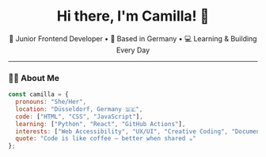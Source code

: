 <h1 align="center">Hi there, I'm Camilla! 👋</h1>
<p align="center">🌱 Junior Frontend Developer • 📍 Based in Germany • 💻 Learning & Building Every Day</p>

---

### 👩‍💻 About Me

```js
const camilla = {
  pronouns: "She/Her",
  location: "Düsseldorf, Germany 🇩🇪",
  code: ["HTML", "CSS", "JavaScript"],
  learning: ["Python", "React", "GitHub Actions"],
  interests: ["Web Accessibility", "UX/UI", "Creative Coding", "Documentaries"],
  quote: "Code is like coffee — better when shared ☕️"
};
